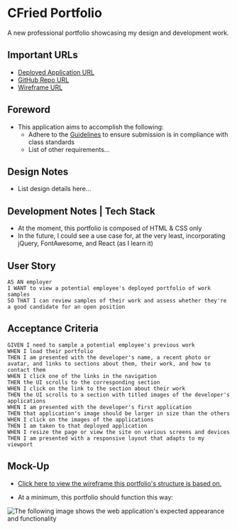 # CFried Portfolio
A new professional portfolio showcasing my design and development work.

## Important URLs

* [Deployed Application URL](https://candracodes.github.io/cfried-portfolio/) 
* [GitHub Repo URL](https://github.com/candracodes/cfried-portfolio)
* [Wireframe URL](https://4mxrwt.axshare.com)

## Foreword

* This application aims to accomplish the following:
    * Adhere to the [Guidelines](./assets/_guide/README.md) to ensure submission is in compliance with class standards
    * List of other requirements...

## Design Notes

* List design details here...

## Development Notes | Tech Stack

* At the moment, this portfolio is composed of HTML & CSS only
* In the future, I could see a use case for, at the very least, incorporating jQuery, FontAwesome, and React (as I learn it)

## User Story

```
AS AN employer
I WANT to view a potential employee's deployed portfolio of work samples
SO THAT I can review samples of their work and assess whether they're a good candidate for an open position
```

## Acceptance Criteria

```
GIVEN I need to sample a potential employee's previous work
WHEN I load their portfolio
THEN I am presented with the developer's name, a recent photo or avatar, and links to sections about them, their work, and how to contact them
WHEN I click one of the links in the navigation
THEN the UI scrolls to the corresponding section
WHEN I click on the link to the section about their work
THEN the UI scrolls to a section with titled images of the developer's applications
WHEN I am presented with the developer's first application
THEN that application's image should be larger in size than the others
WHEN I click on the images of the applications
THEN I am taken to that deployed application
WHEN I resize the page or view the site on various screens and devices
THEN I am presented with a responsive layout that adapts to my viewport
```

## Mock-Up

* [Click here to view the wireframe this portfolio's structure is based on.](https://4mxrwt.axshare.com/) 

* At a minimum, this portfolio should function this way:

![The following image shows the web application's expected appearance and functionality](./assets/_guide/Assets/02-advanced-css-homework-demo.gif)